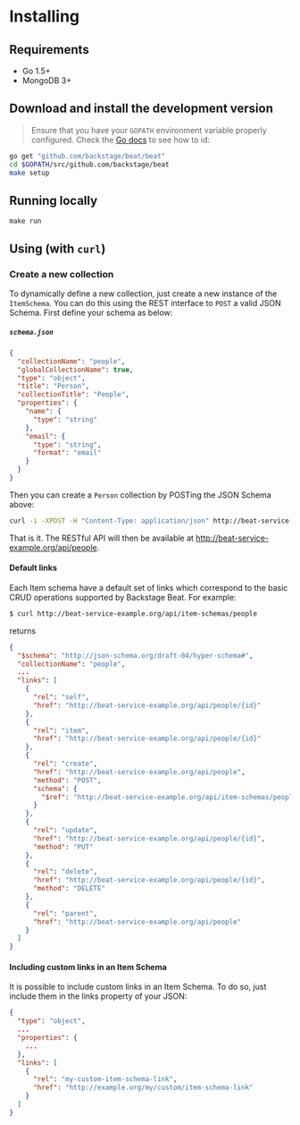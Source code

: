 # Installing

## Requirements

- Go 1.5+
- MongoDB 3+

## Download and install the development version

> Ensure that you have your `GOPATH` environment variable properly configured. Check the [Go docs](https://golang.org/doc/code.html#GOPATH) to see how to id:

```bash
go get "github.com/backstage/beat/beat"
cd $GOPATH/src/github.com/backstage/beat
make setup
```

## Running locally

```
make run
```

## Using (with `curl`)

### Create a new collection

To dynamically define a new collection, just create a new instance of the `ItemSchema`. You can do this using the REST interface to `POST` a valid JSON Schema. First define your schema as below:

##### `schema.json`

```json
{
  "collectionName": "people",
  "globalCollectionName": true,
  "type": "object",
  "title": "Person",
  "collectionTitle": "People",
  "properties": {
    "name": {
      "type": "string"
    },
    "email": {
      "type": "string",
      "format": "email"
    }
  }
}
```

Then you can create a `Person` collection by POSTing the JSON Schema above:

```bash
curl -i -XPOST -H "Content-Type: application/json" http://beat-service-example.org/api/item-schemas -T schema.json
```

That is it. The RESTful API will then be available at http://beat-service-example.org/api/people.

#### Default links

Each Item schema have a default set of links which correspond to the basic CRUD operations supported by Backstage Beat. For example:

```bash
$ curl http://beat-service-example.org/api/item-schemas/people
```

returns
```json
{
  "$schema": "http://json-schema.org/draft-04/hyper-schema#",
  "collectionName": "people",
  ...
  "links": [
    {
      "rel": "self",
      "href": "http://beat-service-example.org/api/people/{id}"
    },
    {
      "rel": "item",
      "href": "http://beat-service-example.org/api/people/{id}"
    },
    {
      "rel": "create",
      "href": "http://beat-service-example.org/api/people",
      "method": "POST",
      "schema": {
        "$ref": "http://beat-service-example.org/api/item-schemas/people"
      }
    },
    {
      "rel": "update",
      "href": "http://beat-service-example.org/api/people/{id}",
      "method": "PUT"
    },
    {
      "rel": "delete",
      "href": "http://beat-service-example.org/api/people/{id}",
      "method": "DELETE"
    },
    {
      "rel": "parent",
      "href": "http://beat-service-example.org/api/people"
    }
  ]
}
```

#### Including custom links in an Item Schema

It is possible to include custom links in an Item Schema. To do so, just include them in the links property of your JSON:

```json
{
  "type": "object",
  ...
  "properties": {
    ...
  },
  "links": [
    {
      "rel": "my-custom-item-schema-link",
      "href": "http://example.org/my/custom/item-schema-link"
    }
  ]
}
```
